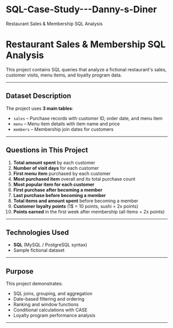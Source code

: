 # SQL-Case-Study---Danny-s-Diner
Restaurant Sales &amp; Membership SQL Analysis
# Restaurant Sales & Membership SQL Analysis

This project contains SQL queries that analyze a fictional restaurant's sales, customer visits, menu items, and loyalty program data.

---

## Dataset Description

The project uses **3 main tables**:
- `sales` – Purchase records with customer ID, order date, and menu item
- `menu` – Menu item details with item name and price
- `members` – Membership join dates for customers

---

##  Questions in This Project

1. **Total amount spent** by each customer  
2. **Number of visit days** for each customer  
3. **First menu item** purchased by each customer  
4. **Most purchased item** overall and its total purchase count  
5. **Most popular item for each customer**  
6. **First purchase after becoming a member**  
7. **Last purchase before becoming a member**  
8. **Total items and amount spent** before becoming a member  
9. **Customer loyalty points** (1$ = 10 points, sushi = 2x points)  
10. **Points earned** in the first week after membership (all items = 2x points)

---

##  Technologies Used
- **SQL** (MySQL / PostgreSQL syntax)
- Sample fictional dataset
---
## Purpose
This project demonstrates:
- SQL joins, grouping, and aggregation
- Date-based filtering and ordering
- Ranking and window functions
- Conditional calculations with CASE
- Loyalty program performance analysis

---
